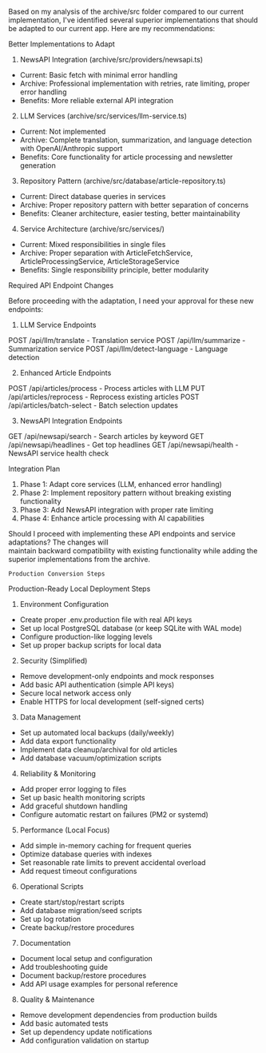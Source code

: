  Based on my analysis of the archive/src folder compared to our current implementation, I've
  identified several superior implementations that should be adapted to our current app. Here are
  my recommendations:

  Better Implementations to Adapt

  1. NewsAPI Integration (archive/src/providers/newsapi.ts)

  - Current: Basic fetch with minimal error handling
  - Archive: Professional implementation with retries, rate limiting, proper error handling
  - Benefits: More reliable external API integration

  2. LLM Services (archive/src/services/llm-service.ts)

  - Current: Not implemented
  - Archive: Complete translation, summarization, and language detection with OpenAI/Anthropic
  support
  - Benefits: Core functionality for article processing and newsletter generation

  3. Repository Pattern (archive/src/database/article-repository.ts)

  - Current: Direct database queries in services
  - Archive: Proper repository pattern with better separation of concerns
  - Benefits: Cleaner architecture, easier testing, better maintainability

  4. Service Architecture (archive/src/services/)

  - Current: Mixed responsibilities in single files
  - Archive: Proper separation with ArticleFetchService, ArticleProcessingService,
  ArticleStorageService
  - Benefits: Single responsibility principle, better modularity

  Required API Endpoint Changes

  Before proceeding with the adaptation, I need your approval for these new endpoints:

  1. LLM Service Endpoints

  POST /api/llm/translate - Translation service
  POST /api/llm/summarize - Summarization service
  POST /api/llm/detect-language - Language detection

  2. Enhanced Article Endpoints

  POST /api/articles/process - Process articles with LLM
  PUT /api/articles/reprocess - Reprocess existing articles
  POST /api/articles/batch-select - Batch selection updates

  3. NewsAPI Integration Endpoints

  GET /api/newsapi/search - Search articles by keyword
  GET /api/newsapi/headlines - Get top headlines
  GET /api/newsapi/health - NewsAPI service health check

  Integration Plan

  1. Phase 1: Adapt core services (LLM, enhanced error handling)
  2. Phase 2: Implement repository pattern without breaking existing functionality
  3. Phase 3: Add NewsAPI integration with proper rate limiting
  4. Phase 4: Enhance article processing with AI capabilities

  Should I proceed with implementing these API endpoints and service adaptations? The changes will     
  maintain backward compatibility with existing functionality while adding the superior
  implementations from the archive.



    Production Conversion Steps

 Production-Ready Local Deployment Steps

  1. Environment Configuration

  - Create proper .env.production file with real API keys
  - Set up local PostgreSQL database (or keep SQLite with WAL mode)
  - Configure production-like logging levels
  - Set up proper backup scripts for local data

  2. Security (Simplified)

  - Remove development-only endpoints and mock responses
  - Add basic API authentication (simple API keys)
  - Secure local network access only
  - Enable HTTPS for local development (self-signed certs)

  3. Data Management

  - Set up automated local backups (daily/weekly)
  - Add data export functionality
  - Implement data cleanup/archival for old articles
  - Add database vacuum/optimization scripts

  4. Reliability & Monitoring

  - Add proper error logging to files
  - Set up basic health monitoring scripts
  - Add graceful shutdown handling
  - Configure automatic restart on failures (PM2 or systemd)

  5. Performance (Local Focus)

  - Add simple in-memory caching for frequent queries
  - Optimize database queries with indexes
  - Set reasonable rate limits to prevent accidental overload
  - Add request timeout configurations

  6. Operational Scripts

  - Create start/stop/restart scripts
  - Add database migration/seed scripts
  - Set up log rotation
  - Create backup/restore procedures

  7. Documentation

  - Document local setup and configuration
  - Add troubleshooting guide
  - Document backup/restore procedures
  - Add API usage examples for personal reference

  8. Quality & Maintenance

  - Remove development dependencies from production builds
  - Add basic automated tests
  - Set up dependency update notifications
  - Add configuration validation on startup


